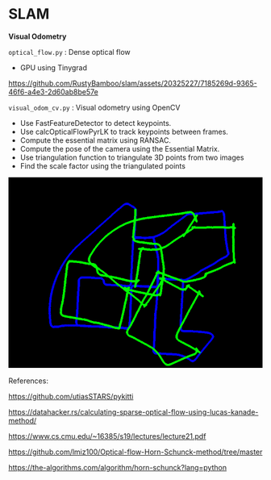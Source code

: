# SLAM

**Visual Odometry**

`optical_flow.py` : Dense optical flow
- GPU using Tinygrad



https://github.com/RustyBamboo/slam/assets/20325227/7185269d-9365-46f6-a4e3-2d60ab8be57e



`visual_odom_cv.py` : Visual odometry using OpenCV
- Use FastFeatureDetector to detect keypoints.
- Use calcOpticalFlowPyrLK to track keypoints between frames.
- Compute the essential matrix using RANSAC.
- Compute the pose of the camera using the Essential Matrix.
- Use triangulation function to triangulate 3D points from two images
- Find the scale factor using the triangulated points

![](output/map.png)

References:

https://github.com/utiasSTARS/pykitti

https://datahacker.rs/calculating-sparse-optical-flow-using-lucas-kanade-method/

https://www.cs.cmu.edu/~16385/s19/lectures/lecture21.pdf

https://github.com/lmiz100/Optical-flow-Horn-Schunck-method/tree/master

https://the-algorithms.com/algorithm/horn-schunck?lang=python
